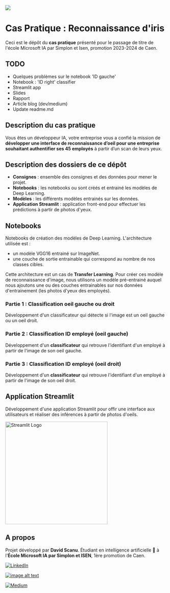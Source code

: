 <img src="https://img.freepik.com/free-photo/magnified-single-yellow-fish-eye-with-abstract-pattern-generated-by-ai_188544-9714.jpg"></img>

# Cas Pratique : Reconnaissance d'iris

Ceci est le dépôt du **cas pratique** présenté pour le passage de titre de l'école Microsoft IA par Simplon et Isen, promotion 2023-2024 de Caen. 

## TODO

- Quelques problèmes sur le notebook 'ID gauche'
- Notebook : 'ID right' classifier
- Streamlit app
- Slides
- Rapport
- Article blog (dev/medium)
- Update readme.md

## Description du cas pratique

Vous êtes un développeur IA, votre entreprise vous a confié la mission de **développer une interface de reconnaissance d’oeil pour une entreprise souhaitant authentifier ses 45 employés** à partir d’un scan de leurs yeux.

## Description des dossiers de ce dépôt

- **Consignes** : ensemble des consignes et des données pour mener le projet.
- **Notebooks** : les notebooks ou sont créés et entrainé les modèles de Deep Learning. 
- **Modèles** : les différents modèles entrainés sur les données.
- **Application Streamlit** : application front-end pour effectuer les prédictions à partir de photos d'yeux.

## Notebooks

Notebooks de création des modèles de Deep Learning. L'architecture utilisée est :
- un modèle VGG16 entrainé sur ImageNet. 
- une couche de sortie entrainable qui correspond au nombre de nos classes cibles.

Cette architecture est un cas de **Transfer Learning**. Pour créer ces modèle de reconnaissance d'image, nous utilisons un modèle pré-entrainé auquel nous ajoutons une ou des couches entrainables sur nos données d'entrainement (les photos d'yeux des employés).

### Partie 1 : Classification oeil gauche ou droit

Développement d'un classificateur qui détecte si l'image est un oeil gauche ou un oeil droit.

### Partie 2 : Classification ID employé (oeil gauche)

Développement d'un **classificateur** qui retrouve l'identifiant d'un employé à partir de l'image de son oeil gauche.

### Partie 3 : Classification ID employé (oeil droit)

Développement d'un **classificateur** qui retrouve l'identifiant d'un employé à partir de l'image de son oeil droit.

## Application Streamlit

Développement d'une application Streamlit pour offir une interface aux utilisateurs et réaliser des inférences à partir de photos d'oeils. 

<img src="https://streamlit.io/images/brand/streamlit-logo-secondary-colormark-darktext.png" alt="Streamlit Logo" width=320>

## A propos 

Projet développé par **David Scanu**. Étudiant en intelligence artificielle 🤖 à l'**École Microsoft IA par Simplon et ISEN**, 1ère promotion de Caen.

[![LinkedIn](https://img.shields.io/badge/linkedin-%230077B5.svg?style=for-the-badge&logo=linkedin&logoColor=white)](https://www.linkedin.com/in/davidscanu14/)

[![image alt text](https://img.shields.io/badge/dev.to-0A0A0A?style=for-the-badge&logo=dev.to&logoColor=white)](https://dev.to/davidscanu)

[![Medium](https://img.shields.io/badge/Medium-12100E?style=for-the-badge&logo=medium&logoColor=white)](https://davidscanu.medium.com/)